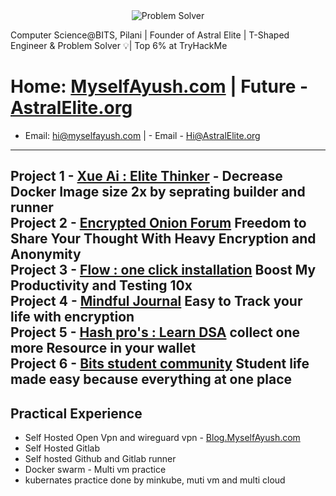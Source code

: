 <div align="center">
  <img src="https://readme-typing-svg.demolab.com?font=Iosevka&weight=700&size=40&pause=0&color=2F81F7&center=true&vCenter=true&width=600&lines=Problem+Solver" alt="Problem Solver" />
</div>

Computer Science@BITS, Pilani  | Founder of Astral Elite |  T-Shaped Engineer & Problem Solver 💡| Top 6% at TryHackMe

#  Home: [MyselfAyush.com](https://myselfayush.com)  | Future - [AstralElite.org](https://AstralElite.org)
- Email: hi@myselfayush.com                          | - Email - Hi@AstralElite.org
---
Project 1 - [Xue Ai : Elite Thinker](https://xue.AstralElite.org) - Decrease Docker Image size 2x by seprating builder and runner</br>
Project 2 - [Encrypted Onion Forum](https://github.com/AstralElite-open-source/Encrypted-onion-forum) Freedom to Share Your Thought With Heavy Encryption and Anonymity </br>
Project 3 - [Flow : one click installation](https://Flow.AstralElite.org) Boost My Productivity and Testing 10x </br>
Project 4 - [Mindful Journal](https://journal.AstralElite.org) Easy to Track your life with encryption</br>
Project 5 - [Hash pro's : Learn DSA](https://hashpros.AstralElite.org) collect one more Resource in your wallet </br>
Project 6 - [Bits student community](https://bits.AstralElite.org) Student life made easy because everything at one place</br>
---
## Practical Experience
- Self Hosted Open Vpn and wireguard vpn - [Blog.MyselfAyush.com](https://blog.myselfayush.com)
- Self Hosted Gitlab 
- Self hosted Github and Gitlab runner
- Docker swarm - Multi vm practice
- kubernates practice done by minkube, muti vm  and multi cloud
